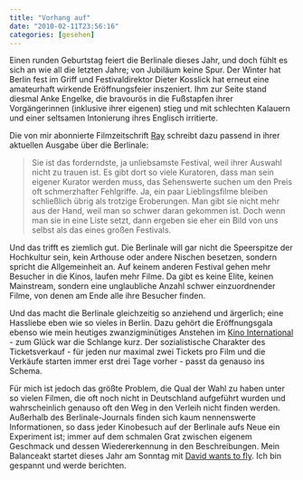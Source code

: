 ```yaml
---
title: "Vorhang auf"
date: "2010-02-11T23:56:16"
categories: [gesehen]
---
```


Einen runden Geburtstag feiert die Berlinale dieses Jahr, und doch fühlt es sich an wie all die letzten Jahre; von Jubiläum keine Spur. Der Winter hat Berlin fest im Griff und Festivaldirektor Dieter Kosslick hat erneut eine amateurhaft wirkende Eröffnungsfeier inszeniert. Ihm zur Seite stand diesmal Anke Engelke, die bravourös in die Fußstapfen ihrer Vorgängerinnen (inklusive ihrer eigenen) stieg und mit schlechten Kalauern und einer seltsamen Intonierung ihres Englisch irritierte.

Die von mir abonnierte Filmzeitschrift [Ray](http://www.ray-magazin.at/) schreibt dazu passend in ihrer aktuellen Ausgabe über die Berlinale:

> Sie ist das forderndste, ja unliebsamste Festival, weil ihrer Auswahl nicht zu trauen ist. Es gibt dort so viele Kuratoren, dass man sein eigener Kurator werden muss, das Sehenswerte suchen um den Preis oft schmerzhafter Fehlgriffe. Ja, ein paar Lieblingsfilme bleiben schließlich übrig als trotzige Eroberungen. Man gibt sie nicht mehr aus der Hand, weil man so schwer daran gekommen ist. Doch wenn man sie in eine Liste setzt, dann ergeben sie eher ein Bild von uns selbst als das eines großen Festivals.

Und das trifft es ziemlich gut. Die Berlinale will gar nicht die Speerspitze der Hochkultur sein, kein Arthouse oder andere Nischen besetzen, sondern spricht die Allgemeinheit an. Auf keinem anderen Festival gehen mehr Besucher in die Kinos, laufen mehr Filme. Da gibt es keine Elite, keinen Mainstream, sondern eine unglaubliche Anzahl schwer einzuordnender Filme, von denen am Ende alle ihre Besucher finden.

Und das macht die Berlinale gleichzeitig so anziehend und ärgerlich; eine Hassliebe eben wie so vieles in Berlin. Dazu gehört die Eröffnungsgala ebenso wie mein heutiges zwanzigminütiges Anstehen im [Kino International](http://www.flickr.com/photos/tmesis/976086380/sizes/l/) - zum Glück war die Schlange kurz. Der sozialistische Charakter des Ticketsverkauf - für jeden nur maximal zwei Tickets pro Film und die Verkäufe starten immer erst drei Tage vorher - passt da genauso ins Schema.

Für mich ist jedoch das größte Problem, die Qual der Wahl zu haben unter so vielen Filmen, die oft noch nicht in Deutschland aufgeführt wurden und wahrscheinlich genauso oft den Weg in den Verleih nicht finden werden. Außerhalb des Berlinale-Journals finden sich kaum nennenswerte Informationen, so dass jeder Kinobesuch auf der Berlinale aufs Neue ein Experiment ist; immer auf dem schmalen Grat zwischen eigenem Geschmack und dessen Wiedererkennung in den Beschreibungen. Mein Balanceakt startet dieses Jahr am Sonntag mit [David wants to fly](http://www.berlinale.de/de/programm/berlinale_programm/datenblatt.php?film_id=20103917). Ich bin gespannt und werde berichten.
